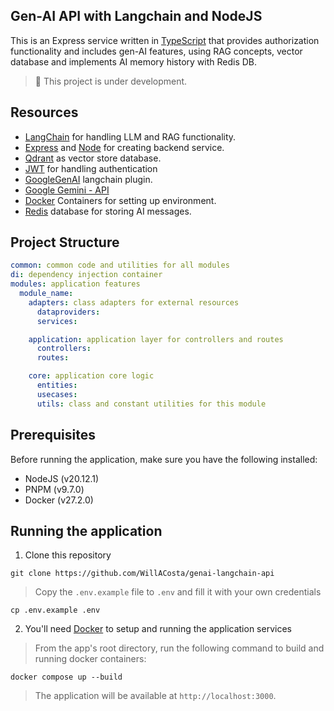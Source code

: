 ## Gen-AI API with Langchain and NodeJS

This is an Express service written in [TypeScript](https://www.typescriptlang.org/) that provides authorization functionality and includes gen-AI features, using RAG concepts, vector database and implements AI memory history with Redis DB.

> 🌱 This project is under development.

## Resources

- [LangChain](https://js.langchain.com/docs/introduction/) for handling LLM and RAG functionality.
- [Express](https://expressjs.com/) and [Node](https://nodejs.org/en/) for creating backend service.
- [Qdrant](https://qdrant.tech/) as vector store database.
- [JWT](https://jwt.io/) for handling authentication
- [GoogleGenAI](https://v02.api.js.langchain.com/modules/_langchain_google_genai.html) langchain plugin.
- [Google Gemini - API](https://ai.google.dev/)
- [Docker](https://docs.docker.com/) Containers for setting up environment.
- [Redis](https://redis.io/) database for storing AI messages.

## Project Structure

```yaml
common: common code and utilities for all modules
di: dependency injection container
modules: application features
  module_name:
    adapters: class adapters for external resources
      dataproviders:
      services:

    application: application layer for controllers and routes
      controllers:
      routes:

    core: application core logic
      entities:
      usecases:
      utils: class and constant utilities for this module
```

## Prerequisites

Before running the application, make sure you have the following installed:

- NodeJS (v20.12.1)
- PNPM (v9.7.0)
- Docker (v27.2.0)

## Running the application

1. Clone this repository

```shell
git clone https://github.com/WillACosta/genai-langchain-api
```

> Copy the `.env.example` file to `.env` and fill it with your own credentials

```shell
cp .env.example .env
```

2. You'll need [Docker](https://docs.docker.com/) to setup and running the application services

> From the app's root directory, run the following command to build and running docker containers:

```shell
docker compose up --build
```

> The application will be available at `http://localhost:3000`.
